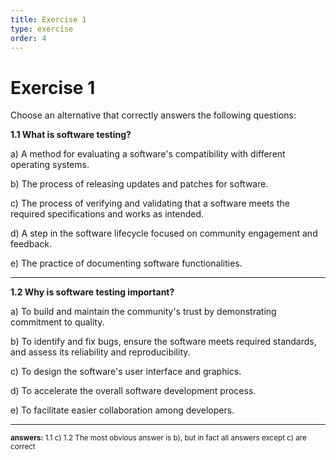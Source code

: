 ```yaml
---
title: Exercise 1
type: exercise
order: 4
---
```


# Exercise 1

Choose an alternative that correctly answers the following questions:

**1.1 What is software testing?**

a) A method for evaluating a software's compatibility with different operating systems.

b) The process of releasing updates and patches for software.

c) The process of verifying and validating that a software meets the required specifications and works as intended.

d) A step in the software lifecycle focused on community engagement and feedback.

e) The practice of documenting software functionalities.

---

**1.2 Why is software testing important?**

a) To build and maintain the community's trust by demonstrating commitment to quality.

b) To identify and fix bugs, ensure the software meets required standards, and assess its reliability and reproducibility.

c) To design the software's user interface and graphics.

d) To accelerate the overall software development process.

e) To facilitate easier collaboration among developers.

---

<small> **answers:** 
1.1 c) 
1.2 The most obvious answer is b), but in fact all answers except c) are correct
</small>

